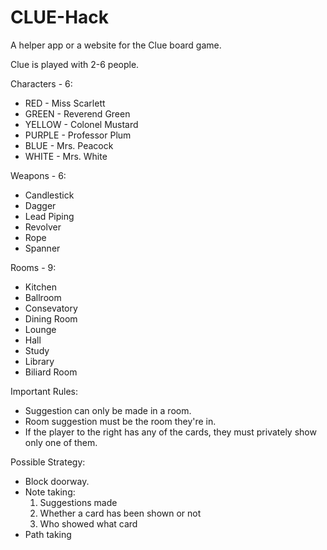 # CLUE-Hack
A helper app or a website for the Clue board game.

Clue is played with 2-6 people.

Characters - 6:
  - RED - Miss Scarlett
  - GREEN - Reverend Green
  - YELLOW - Colonel Mustard
  - PURPLE - Professor Plum
  - BLUE - Mrs. Peacock
  - WHITE - Mrs. White

Weapons - 6:
  - Candlestick
  - Dagger
  - Lead Piping
  - Revolver
  - Rope
  - Spanner

Rooms - 9:
  - Kitchen
  - Ballroom
  - Consevatory
  - Dining Room
  - Lounge
  - Hall
  - Study
  - Library
  - Biliard Room

Important Rules:
  - Suggestion can only be made in a room.
  - Room suggestion must be the room they're in.
  - If the player to the right has any of the cards, they must privately show only one of them.

Possible Strategy:
  - Block doorway.
  - Note taking:
     1. Suggestions made
     2. Whether a card has been shown or not
     3. Who showed what card
  - Path taking
  
